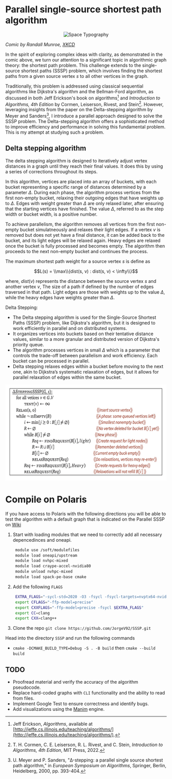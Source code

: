 # Parallel single-source shortest path algorithm 

<p align="center">
  <img src="https://imgs.xkcd.com/comics/space_typography.png" alt="Space Typography">
</p>

_Comic by Randall Munroe, [XKCD](https://xkcd.com/590/)_

In the spirit of exploring complex ideas with clarity, as demonstrated in the comic above, we turn our attention to a significant topic in algorithmic graph theory: the shortest path problem. This challenge extends to the single-source shortest paths (SSSP) problem, which involves finding the shortest paths from a given source vertex $s$ to all other vertices in the graph.

Traditionally, this problem is addressed using classical sequential algorithms like Dijkstra's algorithm and the Bellman-Ford algorithm, as discussed in both Jeff Erickson's book on algorithms[^1] and *Introduction to Algorithms, 4th Edition* by Cormen, Leiserson, Rivest, and Stein[^2]. However, leveraging insights from the paper on the Delta-stepping algorithm by Meyer and Sanders[^3], I introduce a parallel approach designed to solve the SSSP problem. The Delta-stepping algorithm offers a sophisticated method to improve efficiency and performance in solving this fundamental problem. This is my attempt at studying such a problem.

[^1]: Jeff Erickson, *Algorithms*, available at [http://jeffe.cs.illinois.edu/teaching/algorithms/](http://jeffe.cs.illinois.edu/teaching/algorithms/).
[^2]: T. H. Cormen, C. E. Leiserson, R. L. Rivest, and C. Stein, *Introduction to Algorithms, 4th Edition*, MIT Press, 2022.
[^3]: U. Meyer and P. Sanders, "Δ-stepping: a parallel single source shortest path algorithm," in *European Symposium on Algorithms*, Springer, Berlin, Heidelberg, 2000, pp. 393-404.

## Delta stepping algorithm 


The delta stepping algorithm is designed to iteratively adjust vertex distances in a graph until they reach their final values. It does this by using a series of corrections throughout its steps. 

In this algorithm, vertices are placed into an array of buckets, with each bucket representing a specific range of distances determined by a parameter $\Delta$.  During each phase, the algorithm process vertices from the first non-empty bucket, relaxing their outgoing edges that have weights up to $\Delta$. Edges with weight greater than $\Delta$ are only relaxed later, after ensuring that the starting vertices have finished. The value $\Delta$, referred to as the step width or bucket width, is a positive number.  

To achieve parallelism, the algorithm removes all vertices from the first non-empty bucket simulatneously and relaxes their light edges. If a vertex $v$ is removed but does not yet have a final distance, it can be added back to the bucket, and its light edges will be relaxed again. Heavy edges are relaxed once the bucket is fully processed and becomes empty. The algorithm then proceeds to the next non-empty bucket and continues the process. 


The maximum shortest path weight for a source vertex $s$ is define as 

$$L(s) = \\max\\{dist(s, v) : dist(s, v) < \infty\\}$$

where, $dist(v)$ represents the distance between the source vertex $s$ and another vertex $v$, The size of a path if defined by the number of edges traversed in that path. Light edges are those with weights up to the value $\Delta$, while the heavy edges have weights greater than $\Delta$.

Delta Stepping:

- The Delta stepping algorithm is used for the Single-Source Shortest Paths (SSSP) problem, like Dijkstra's algorithm, but it is designed to work efficiently in parallel and on distributed systems.
- It organizes vertices into buckets based on their tentative distance values, similar to a more granular and distributed version of Dijkstra's priority queue.
- The algorithm processes vertices in small $\Delta$ which is a parameter that controls the trade-off between parallelism and work efficiency. Each bucket can be processed in parallel.
- Delta stepping relaxes edges within a bucket before moving to the next one, akin to Dijkstra’s systematic relaxation of edges, but it allows for parallel relaxation of edges within the same bucket.


<p align="center">
  <img src="images/delta.jpg" alt="SSSP" width="550" height="300">
</p>

# Compile on Polaris 

If you have access to Polaris with the following directions you will be able to test the algorithm with a default graph that is indicated on the Parallel SSSP on [Wiki](https://en.wikipedia.org/wiki/Parallel_single-source_shortest_path_algorithm)

1. Start with loading modules that we need to correctly add all necessary depencedinces and oneapi.
   ```bash
    module use /soft/modulefiles
    module load oneapi/upstream
    module load nvhpc-mixed
    module load craype-accel-nvidia80
    module unload nvhpc-mixed
    module load spack-pe-base cmake
   ```
2. Add the following `FLAGS`
   ```bash
    EXTRA_FLAGS="-sycl-std=2020 -O3 -fsycl -fsycl-targets=nvptx64-nvidia-cuda -Xsycl-target-backend --cuda-gpu-arch=sm_80"
    export CFLAGS="-ffp-model=precise"
    export CXXFLAGS="-ffp-model=precise -fsycl $EXTRA_FLAGS"
    export CC=clang
    export CXX=clang++
   ```
3. Clone the repo `git clone https://github.com/JorgeV92/SSSP.git`

Head into the directory `SSSP` and run the following commands 

- `cmake -DCMAKE_BUILD_TYPE=Debug -S . -B build` then `cmake --build build`


## TODO

- Proofread material and verify the accuracy of the algorithm pseudocode.
- Replace hard-coded graphs with `CLI` functionality and the ability to read from files.
- Implement Google Test to ensure correctness and identify bugs.
- Add visualizations using the [Manim](https://3b1b.github.io/manim/index.html#) engine.

